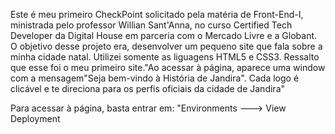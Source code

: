 Este é meu primeiro CheckPoint solicitado pela matéria de Front-End-I, ministrada pelo professor Willian Sant'Anna, no curso Certified Tech Developer da Digital House em parceria com o Mercado Livre e a Globant. O objetivo desse projeto era, desenvolver um pequeno site que fala sobre a minha cidade natal. Utilizei somente as liguagens HTML5 e CSS3. Ressalto que esse foi o meu primeiro site."Ao acessar à página, aparece uma window com a mensagem"Seja bem-vindo à História de Jandira". Cada logo é clicável e te direciona para os perfis oficiais da cidade de Jandira"

Para acessar à página, basta entrar em: "Environments ---> View Deployment
